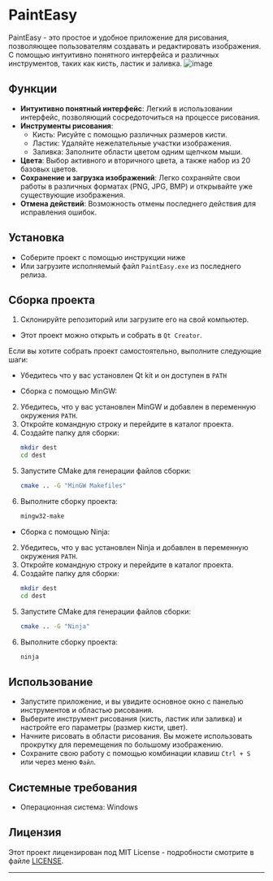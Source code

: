 # PaintEasy

PaintEasy - это простое и удобное приложение для рисования, позволяющее пользователям создавать и редактировать изображения. С помощью интуитивно понятного интерфейса и различных инструментов, таких как кисть, ластик и заливка.
![image](https://github.com/user-attachments/assets/97cba427-92fc-434e-9f20-72b4e533e8ce)

## Функции

- **Интуитивно понятный интерфейс**: Легкий в использовании интерфейс, позволяющий сосредоточиться на процессе рисования.
- **Инструменты рисования**: 
  - Кисть: Рисуйте с помощью различных размеров кисти.
  - Ластик: Удаляйте нежелательные участки изображения.
  - Заливка: Заполните области цветом одним щелчком мыши.
- **Цвета**: Выбор активного и вторичного цвета, а также набор из 20 базовых цветов.
- **Сохранение и загрузка изображений**: Легко сохраняйте свои работы в различных форматах (PNG, JPG, BMP) и открывайте уже существующие изображения.
- **Отмена действий**: Возможность отмены последнего действия для исправления ошибок.

## Установка

- Соберите проект с помощью инструкции ниже
- Или загрузите исполняемый файл `PaintEasy.exe` из последнего релиза.

## Сборка проекта

1. Склонируйте репозиторий или загрузите его на свой компьютер.

- Этот проект можно открыть и собрать в `Qt Creator`.

Если вы хотите собрать проект самостоятельно, выполните следующие шаги:
- Убедитесь что у вас установлен Qt kit и он доступен в `PATH`

- Сборка с помощью MinGW:
2. Убедитесь, что у вас установлен MinGW и добавлен в переменную окружения `PATH`.
3. Откройте командную строку и перейдите в каталог проекта.
4. Создайте папку для сборки:
   ```bash
   mkdir dest
   cd dest
   ```
5. Запустите CMake для генерации файлов сборки:
   ```bash
   cmake .. -G "MinGW Makefiles"
   ```
6. Выполните сборку проекта:
   ```bash
   mingw32-make
   ```
- Сборка с помощью Ninja:
2. Убедитесь, что у вас установлен Ninja и добавлен в переменную окружения `PATH`.
3. Откройте командную строку и перейдите в каталог проекта.
4. Создайте папку для сборки:
   ```bash
   mkdir dest
   cd dest
   ```
5. Запустите CMake для генерации файлов сборки:
   ```bash
   cmake .. -G "Ninja"
   ```
6. Выполните сборку проекта:
   ```bash
   ninja
   ```

## Использование

- Запустите приложение, и вы увидите основное окно с панелью инструментов и областью рисования.
- Выберите инструмент рисования (кисть, ластик или заливка) и настройте его параметры (размер кисти, цвет).
- Начните рисовать в области рисования. Вы можете использовать прокрутку для перемещения по большому изображению.
- Сохраните свою работу с помощью комбинации клавиш `Ctrl + S` или через меню `Файл`.

## Системные требования

- Операционная система: Windows

## Лицензия

Этот проект лицензирован под MIT License - подробности смотрите в файле [LICENSE](LICENSE).

---
